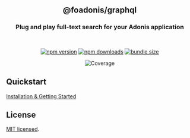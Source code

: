 <div align="center">
<br/>

## @foadonis/graphql

### Plug and play full-text search for your Adonis application

<br/>
</div>

<div align="center">

<!-- automd:badges color="brightgreen" license name="@foadonis/graphql" bundlephobia packagephobia -->

[![npm version](https://img.shields.io/npm/v/@foadonis/graphql?color=brightgreen)](https://npmjs.com/package/@foadonis/graphql)
[![npm downloads](https://img.shields.io/npm/dm/@foadonis/graphql?color=brightgreen)](https://npm.chart.dev/@foadonis/graphql)
[![bundle size](https://img.shields.io/bundlephobia/minzip/@foadonis/graphql?color=brightgreen)](https://bundlephobia.com/package/@foadonis/graphql)

<!-- /automd -->

<!-- automd:coverage from="branches,functions" -->

![Coverage](https://img.shields.io/badge/coverage-66%25-orange)

<!-- /automd -->

</div>

## Quickstart

[Installation & Getting Started](https://friendsofadonis.github.io/docs/openapi/getting-started)

## License

[MIT licensed](LICENSE.md).
